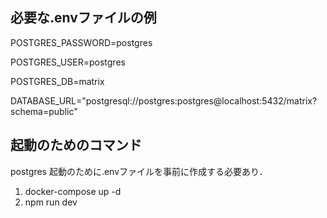 ## 必要な.envファイルの例

POSTGRES_PASSWORD=postgres

POSTGRES_USER=postgres

POSTGRES_DB=matrix

DATABASE_URL="postgresql://postgres:postgres@localhost:5432/matrix?schema=public"

## 起動のためのコマンド
postgres 起動のために.envファイルを事前に作成する必要あり．

1. docker-compose up -d
2. npm run dev


